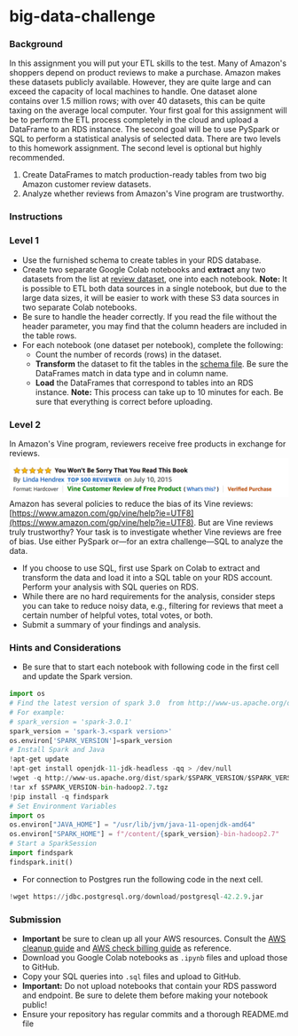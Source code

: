 # big-data-challenge

### Background

In this assignment you will put your ETL skills to the test. Many of Amazon's shoppers depend on product reviews to make a purchase. Amazon makes these datasets publicly available. However, they are quite large and can exceed the capacity of local machines to handle. One dataset alone contains over 1.5 million rows; with over 40 datasets, this can be quite taxing on the average local computer. Your first goal for this assignment will be to perform the ETL process completely in the cloud and upload a DataFrame to an RDS instance. The second goal will be to use PySpark or SQL to perform a statistical analysis of selected data.
There are two levels to this homework assignment. The second level is optional but highly recommended.
1. Create DataFrames to match production-ready tables from two big Amazon customer review datasets.
2. Analyze whether reviews from Amazon's Vine program are trustworthy.

### Instructions

### Level 1

* Use the furnished schema to create tables in your RDS database.
* Create two separate Google Colab notebooks and **extract** any two datasets from the list at [review dataset](https://s3.amazonaws.com/amazon-reviews-pds/tsv/index.txt), one into each notebook.
  **Note:** It is possible to ETL both data sources in a single notebook, but due to the large data sizes, it will be easier to work with these S3 data sources in two separate Colab notebooks.
* Be sure to handle the header correctly. If you read the file without the header parameter, you may find that the column headers are included in the table rows.
* For each notebook (one dataset per notebook), complete the following:
  * Count the number of records (rows) in the dataset.
  * **Transform** the dataset to fit the tables in the [schema file](resources/schema.sql). Be sure the DataFrames match in data type and in column name.
  * **Load** the DataFrames that correspond to tables into an RDS instance. **Note:** This process can take up to 10 minutes for each. Be sure that everything is correct before uploading.

### Level 2

In Amazon's Vine program, reviewers receive free products in exchange for reviews.
  ![vine01.png](images/vine01.png)
Amazon has several policies to reduce the bias of its Vine reviews: [https://www.amazon.com/gp/vine/help?ie=UTF8](https://www.amazon.com/gp/vine/help?ie=UTF8).
But are Vine reviews truly trustworthy? Your task is to investigate whether Vine reviews are free of bias. Use either PySpark or—for an extra challenge—SQL to analyze the data.
* If you choose to use SQL, first use Spark on Colab to extract and transform the data and load it into a SQL table on your RDS account. Perform your analysis with SQL queries on RDS.
* While there are no hard requirements for the analysis, consider steps you can take to reduce noisy data, e.g., filtering for reviews that meet a certain number of helpful votes, total votes, or both.
* Submit a summary of your findings and analysis.

### Hints and Considerations

* Be sure that to start each notebook with following code in the first cell and update the Spark version.

```python
import os
# Find the latest version of spark 3.0  from http://www-us.apache.org/dist/spark/ and enter as the spark version
# For example:
# spark_version = 'spark-3.0.1'
spark_version = 'spark-3.<spark version>'
os.environ['SPARK_VERSION']=spark_version
# Install Spark and Java
!apt-get update
!apt-get install openjdk-11-jdk-headless -qq > /dev/null
!wget -q http://www-us.apache.org/dist/spark/$SPARK_VERSION/$SPARK_VERSION-bin-hadoop2.7.tgz
!tar xf $SPARK_VERSION-bin-hadoop2.7.tgz
!pip install -q findspark
# Set Environment Variables
import os
os.environ["JAVA_HOME"] = "/usr/lib/jvm/java-11-openjdk-amd64"
os.environ["SPARK_HOME"] = f"/content/{spark_version}-bin-hadoop2.7"
# Start a SparkSession
import findspark
findspark.init()
```
* For connection to Postgres run the following code in the next cell.
```python
!wget https://jdbc.postgresql.org/download/postgresql-42.2.9.jar
```

### Submission

* **Important** be sure to clean up all your AWS resources. Consult the [AWS cleanup guide](resources/AWS_cleanup.pdf) and [AWS check billing guide](resources/AWS_check_billing.pdf) as reference.
* Download you Google Colab notebooks as `.ipynb` files and upload those to GitHub.
* Copy your SQL queries into `.sql` files and upload to GitHub.
* **Important:** Do not upload notebooks that contain your RDS password and endpoint. Be sure to delete them before making your notebook public!
* Ensure your repository has regular commits and a thorough README.md file
